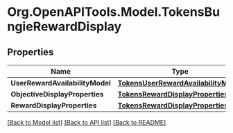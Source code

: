 # Org.OpenAPITools.Model.TokensBungieRewardDisplay

## Properties

Name | Type | Description | Notes
------------ | ------------- | ------------- | -------------
**UserRewardAvailabilityModel** | [**TokensUserRewardAvailabilityModel**](TokensUserRewardAvailabilityModel.md) |  | [optional] 
**ObjectiveDisplayProperties** | [**TokensRewardDisplayProperties**](TokensRewardDisplayProperties.md) |  | [optional] 
**RewardDisplayProperties** | [**TokensRewardDisplayProperties**](TokensRewardDisplayProperties.md) |  | [optional] 

[[Back to Model list]](../README.md#documentation-for-models) [[Back to API list]](../README.md#documentation-for-api-endpoints) [[Back to README]](../README.md)

